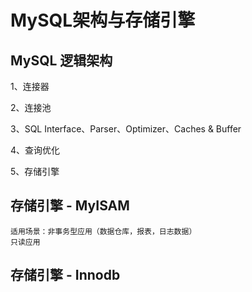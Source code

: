 # MySQL架构与存储引擎

## MySQL 逻辑架构

1、连接器

2、连接池

3、SQL Interface、Parser、Optimizer、Caches & Buffer

4、查询优化

5、存储引擎

## 存储引擎 - MyISAM

    适用场景：非事务型应用（数据仓库，报表，日志数据）
    只读应用
    
## 存储引擎 - Innodb

    